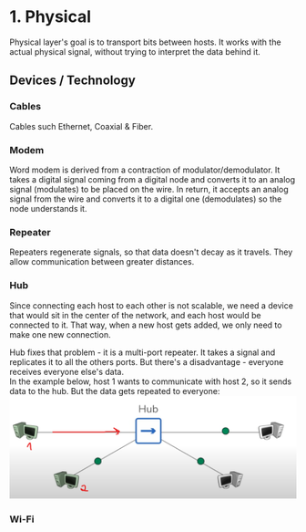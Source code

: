 # 1. Physical

Physical layer's goal is to transport bits between hosts. It works with the actual physical signal, without trying to interpret the data behind it.

## Devices / Technology

### Cables

Cables such Ethernet, Coaxial & Fiber.

### Modem

Word modem is derived from a contraction of modulator/demodulator. It takes a digital signal coming from a digital node and converts it to an analog signal (modulates) to be placed on the wire. In return, it accepts an analog signal from the wire and converts it to a digital one (demodulates) so the node understands it.

### Repeater

Repeaters regenerate signals, so that data doesn't decay as it travels. They allow communication between greater distances.

### Hub

Since connecting each host to each other is not scalable, we need a device that would sit in the center of the network, and each host would be connected to it. That way, when a new host gets added, we only need to make one new connection.

Hub fixes that problem - it is a multi-port repeater. It takes a signal and replicates it to all the others ports. But there's a disadvantage - everyone receives everyone else's data.  
In the example below, host 1 wants to communicate with host 2, so it sends data to the hub. But the data gets repeated to everyone:
![communication via hubs|500](/assets/2025-08-15-19-25-33.png)

### Wi-Fi

<!-- TBD -->
